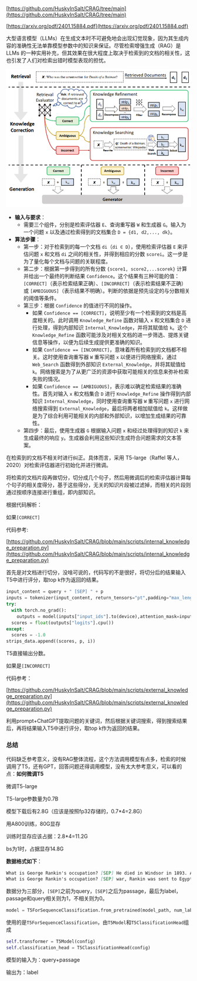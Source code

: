 [https://github.com/HuskyInSalt/CRAG/tree/main](https://github.com/HuskyInSalt/CRAG/tree/main)

[https://arxiv.org/pdf/2401.15884.pdf](https://arxiv.org/pdf/2401.15884.pdf)

大型语言模型（LLMs）在生成文本时不可避免地会出现幻觉现象，因为其生成内容的准确性无法单靠模型参数中的知识来保证。尽管检索增强生成（RAG）是 LLMs 的一种实用补充，但其效果在很大程度上取决于检索到的文档的相关性，这也引发了人们对检索出错时模型表现的担忧。



![](./assets/CRAG-pipeline.png)

- **输入与要求**：
    - 需要三个组件，分别是检索评估器 `E`、查询重写器 `W` 和生成器 `G`。输入为一个问题 `x` 以及通过检索得到的文档集合 `D = {d1, d2,..., dk}`。
- **算法步骤**：
    - 第一步：对于检索到的每一个文档 `di`（`di ∈ D`），使用检索评估器 `E` 来评估问题 `x` 和文档 `di` 之间的相关性，并得到相应的分数 `scorei`。这一步是为了量化每个文档与问题的关联程度。
    - 第二步：根据第一步得到的所有分数 `{score1, score2,...scorek}` 计算并给出一个最终的判断结果 `Confidence`。这个结果有三种可能的值：`[CORRECT]`（表示检索结果正确）、`[INCORRECT]`（表示检索结果不正确）或 `[AMBIGUOUS]`（表示结果不明确）。判断的依据是预先设定的与分数相关的阈值等条件。
    - 第三步：根据 `Confidence` 的值进行不同的操作。
        - 如果 `Confidence == [CORRECT]`，说明至少有一个检索到的文档是高度相关的。此时调用 `Knowledge_Refine` 函数对输入 `x` 和文档集合 `D` 进行处理，得到内部知识 `Internal_Knowledge`，并将其赋值给 `k`。这个 `Knowledge_Refine` 函数可能涉及对相关文档的进一步筛选、提炼关键信息等操作，以便为后续生成提供更准确的知识。
        - 如果 `Confidence == [INCORRECT]`，意味着所有检索到的文档都不相关。这时使用查询重写器 `W` 重写问题 `x` 以便进行网络搜索，通过 `Web_Search` 函数得到外部知识 `External_Knowledge`，并将其赋值给 `k`。网络搜索是为了从更广泛的资源中获取可能相关的信息来弥补检索失败的情况。
        - 如果 `Confidence == [AMBIGUOUS]`，表示难以确定检索结果的准确性。首先对输入 `x` 和文档集合 `D` 进行 `Knowledge_Refine` 操作得到内部知识 `Internal_Knowledge`，同时使用查询重写器 `W` 重写问题 `x` 进行网络搜索得到 `External_Knowledge`，最后将两者相加赋值给 `k`。这样做是为了综合利用可能相关的内部和外部知识，以增加生成结果的可靠性。
    - 第四步：最后，使用生成器 `G` 根据输入问题 `x` 和经过处理得到的知识 `k` 来生成最终的响应 `y`。生成器会利用这些知识生成符合问题需求的文本答案。



在检索到的文档不相关时进行纠正。具体而言，采用 T5-large（Raffel 等人，2020）对检索评估器进行初始化并进行微调。



将检索的文档片段再做切分，切分成几个句子，然后用微调后的检索评估器计算每个句子的相关度得分，基于这些得分，无关的知识片段被过滤掉，而相关的片段则通过按顺序连接进行重组，即内部知识。



根据代码解析：

如果`[CORRECT]`

代码参考:

[https://github.com/HuskyInSalt/CRAG/blob/main/scripts/internal_knowledge_preparation.py](https://github.com/HuskyInSalt/CRAG/blob/main/scripts/internal_knowledge_preparation.py)

首先是对文档进行切分，没啥可说的，代码写的不是很好，将切分后的结果输入T5中进行评分，取top k作为返回的结果。

```Python
input_content = query + " [SEP] " + p
inputs = tokenizer(input_content, return_tensors="pt",padding="max_length",truncation=True,max_length=max_length)
try:
  with torch.no_grad():  
    outputs = model(inputs["input_ids"].to(device),attention_mask=inputs["attention_mask"].to(device))
  scores = float(outputs["logits"].cpu())
except:
  scores = -1.0
strips_data.append((scores, p, i))
```

T5直接输出分数。


如果是`[INCORRECT]`

代码参考：

[https://github.com/HuskyInSalt/CRAG/blob/main/scripts/external_knowledge_preparation.py](https://github.com/HuskyInSalt/CRAG/blob/main/scripts/external_knowledge_preparation.py)

利用prompt+ChatGPT提取问题的关键词，然后根据关键词搜索，得到搜索结果后，再将结果输入T5中进行评分，取top k作为返回的结果。


### 总结

代码缺乏参考意义，没有RAG整体流程，这个方法调用模型有点多，检索的时候调用了T5，还有GPT，回答问题还得调用模型，没有太大参考意义，可以看的点：**如何微调T5**

微调T5-large

T5-large参数量为0.7B

模型下载后有2.8G（应该是按照fp32存储的，0.7*4=2.8G）

用A800训练，80G显存

训练时显存应该占据：2.8*4=11.2G

bs为1时，占据显存14.8G

**数据格式如下**：

```Markdown
What is George Rankin's occupation? [SEP] He died in Windsor in 1893. Arthur Rankin Arthur Rankin (1816 – March 13, 1893) was a surveyor, entrepreneur and political figure in Canada West. Rankin was born in Montreal in 1816, the son of Irish immigrants. He ran away from home and became a cabin boy. In 1835, he returned to Canada, then qualified as a surveyor and moved to the Windsor area. In 1837, he smuggled an escaped slave from Ohio to Upper Canada. He served in the militia during the 1837 Rebellions. In 1843, with nine Ojibwas, he toured Britain with a "wild west show" that appeared       0
What is George Rankin's occupation? [SEP] war, Rankin was sent to Egypt to suppress a rebellion, after which he returned to Australia. He returned to the Militia, becoming a brigadier in 1936 and a major general in 1937. During this time, he developed an interest in politics, in particular the Country Party. Rankin was elected chief president of the Victorian United Country Party (VUCP) in 1937, but resigned later that year in order to contest the seat of Bendigo in the Australian House of Representatives. He was elected, and became part of the faction of the Country Party that advocated coalition with the United Australia Party.    1
```

数据分为三部分，`[SEP]`之前为query，`[SEP]`之后为passage，最后为label，passage和query相关则为1，不相关则为0。

```Python
model = T5ForSequenceClassification.from_pretrained(model_path, num_labels=1)
```

使用的是`T5ForSequenceClassification`，由`T5Model`和`T5ClassificationHead`组成

```Python
self.transformer = T5Model(config)
self.classification_head = T5ClassificationHead(config)
```

模型的输入为：query+passage

输出为：label

